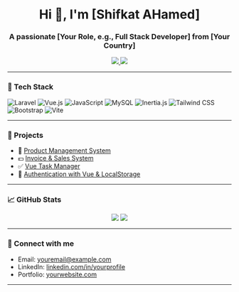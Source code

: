 <h1 align="center">Hi 👋, I'm [Shifkat AHamed]</h1>
<h3 align="center">A passionate [Your Role, e.g., Full Stack Developer] from [Your Country]</h3>

<p align="center">
  <a href="https://yourwebsite.com" target="_blank">
    <img src="https://img.shields.io/badge/Portfolio-YourName-blue?style=for-the-badge&logo=google-chrome" />
  </a>
  <a href="mailto:youremail@example.com">
    <img src="https://img.shields.io/badge/Email-youremail@example.com-red?style=for-the-badge&logo=gmail" />
  </a>
</p>

---

### 🧰 Tech Stack
![Laravel](https://img.shields.io/badge/Laravel-F05340?style=for-the-badge&logo=laravel&logoColor=white)
![Vue.js](https://img.shields.io/badge/Vue.js-35495E?style=for-the-badge&logo=vue.js&logoColor=4FC08D)
![JavaScript](https://img.shields.io/badge/JavaScript-F7DF1E?style=for-the-badge&logo=javascript&logoColor=black)
![MySQL](https://img.shields.io/badge/MySQL-00758F?style=for-the-badge&logo=mysql&logoColor=white)
![Inertia.js](https://img.shields.io/badge/Inertia.js-3A3A3A?style=for-the-badge&logo=inertia&logoColor=white)
![Tailwind CSS](https://img.shields.io/badge/Tailwind_CSS-06B6D4?style=for-the-badge&logo=tailwindcss&logoColor=white)
![Bootstrap](https://img.shields.io/badge/Bootstrap-563D7C?style=for-the-badge&logo=bootstrap&logoColor=white)
![Vite](https://img.shields.io/badge/Vite-646CFF?style=for-the-badge&logo=vite&logoColor=white)

---

### 📂 Projects
- 🔧 [Product Management System](https://github.com/your-username/product-management)
- 💵 [Invoice & Sales System](https://github.com/your-username/invoice-sales-system)
- ✅ [Vue Task Manager](https://github.com/your-username/vue-task-manager)
- 🔐 [Authentication with Vue & LocalStorage](https://github.com/your-username/vue-auth-app)

---

### 📈 GitHub Stats

<p align="center">
  <img src="https://github-readme-stats.vercel.app/api?username=your-username&show_icons=true&theme=tokyonight" />
  <img src="https://github-readme-streak-stats.herokuapp.com/?user=your-username&theme=tokyonight" />
</p>

---

### 💬 Connect with me

- Email: youremail@example.com  
- LinkedIn: [linkedin.com/in/yourprofile](https://linkedin.com/in/yourprofile)
- Portfolio: [yourwebsite.com](https://yourwebsite.com)

---

